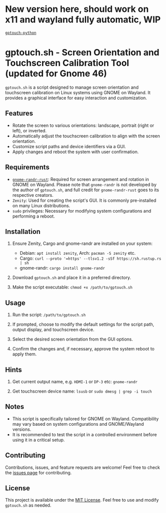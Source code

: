 # New version here, should work on x11 and wayland fully automatic, WIP
[`gptouch-python`](https://github.com/fraz0815/gptouch-python)

# gptouch.sh - Screen Orientation and Touchscreen Calibration Tool (updated for Gnome 46)

`gptouch.sh` is a script designed to manage screen orientation and touchscreen calibration on Linux systems using GNOME on Wayland. It provides a graphical interface for easy interaction and customization.

## Features

- Rotate the screen to various orientations: landscape, portrait (right or left), or inverted.
- Automatically adjust the touchscreen calibration to align with the screen orientation.
- Customize script paths and device identifiers via a GUI.
- Apply changes and reboot the system with user confirmation.

## Requirements

- [`gnome-randr-rust`](https://github.com/maxwellainatchi/gnome-randr-rust): Required for screen arrangement and rotation in GNOME on Wayland. Please note that `gnome-randr` is not developed by the author of `gptouch.sh`, and full credit for `gnome-randr-rust` goes to its respective creators.
- `Zenity`: Used for creating the script's GUI. It is commonly pre-installed on many Linux distributions.
- `sudo` privileges: Necessary for modifying system configurations and performing a reboot.

## Installation

1. Ensure Zenity, Cargo and gnome-randr are installed on your system:
   - Debian: `apt install zenity`, Arch: `pacman -S zenity` etc.
   - Cargo: `curl --proto '=https' --tlsv1.2 -sSf https://sh.rustup.rs | sh`
   - gnome-randr: `cargo install gnome-randr`
     
3. Download `gptouch.sh` and place it in a preferred directory.
4. Make the script executable:
`chmod +x /path/to/gptouch.sh`

## Usage

1. Run the script:
`/path/to/gptouch.sh`

2. If prompted, choose to modify the default settings for the script path, output display, and touchscreen device.
3. Select the desired screen orientation from the GUI options.
4. Confirm the changes and, if necessary, approve the system reboot to apply them.

## Hints

1. Get current output name, e.g. `HDMI-1` or `DP-3` etc:
`gnome-randr`

3. Get touchscreen device name:
`lsusb`
or 
`sudo dmesg | grep -i touch`

## Notes

- This script is specifically tailored for GNOME on Wayland. Compatibility may vary based on system configurations and GNOME/Wayland versions.
- It is recommended to test the script in a controlled environment before using it in a critical setup.

## Contributing

Contributions, issues, and feature requests are welcome! Feel free to check the [issues page](link-to-issues-page) for contributing.

## License

This project is available under the [MIT License](LICENSE). Feel free to use and modify `gptouch.sh` as needed.
